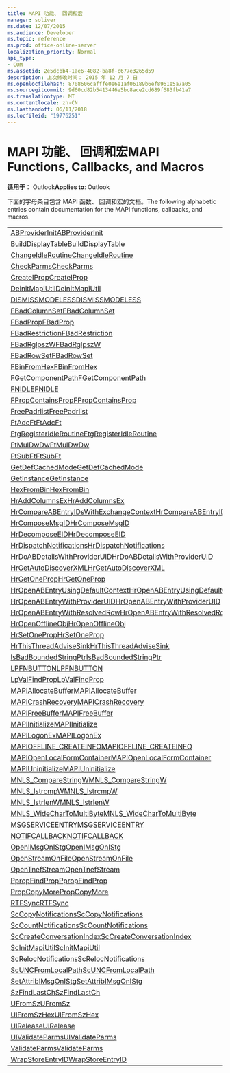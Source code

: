 ```yaml
---
title: MAPI 功能、 回调和宏
manager: soliver
ms.date: 12/07/2015
ms.audience: Developer
ms.topic: reference
ms.prod: office-online-server
localization_priority: Normal
api_type:
- COM
ms.assetid: 2e5dcbb4-1ae6-4082-ba8f-c677e3265d59
description: 上次修改时间： 2015 年 12 月 7 日
ms.openlocfilehash: 8708606cafffe0e6e1af06189b6ef8961e5a7a05
ms.sourcegitcommit: 9d60cd82b5413446e5bc8ace2cd689f683fb41a7
ms.translationtype: MT
ms.contentlocale: zh-CN
ms.lasthandoff: 06/11/2018
ms.locfileid: "19776251"
---
```

# <a name="mapi-functions-callbacks-and-macros"></a><span data-ttu-id="ec87e-103">MAPI 功能、 回调和宏</span><span class="sxs-lookup"><span data-stu-id="ec87e-103">MAPI Functions, Callbacks, and Macros</span></span>

 
  
<span data-ttu-id="ec87e-104">**适用于**： Outlook</span><span class="sxs-lookup"><span data-stu-id="ec87e-104">**Applies to**: Outlook</span></span> 
  
<span data-ttu-id="ec87e-105">下面的字母条目包含 MAPI 函数、 回调和宏的文档。</span><span class="sxs-lookup"><span data-stu-id="ec87e-105">The following alphabetic entries contain documentation for the MAPI functions, callbacks, and macros.</span></span> 
  
|||
|:-----|:-----|
|[<span data-ttu-id="ec87e-106">ABProviderInit</span><span class="sxs-lookup"><span data-stu-id="ec87e-106">ABProviderInit</span></span>](abproviderinit.md) <br/> |[<span data-ttu-id="ec87e-107">ACCELERATEABSDI</span><span class="sxs-lookup"><span data-stu-id="ec87e-107">ACCELERATEABSDI</span></span>](accelerateabsdi.md) <br/> |
|[<span data-ttu-id="ec87e-108">BuildDisplayTable</span><span class="sxs-lookup"><span data-stu-id="ec87e-108">BuildDisplayTable</span></span>](builddisplaytable.md) <br/> |[<span data-ttu-id="ec87e-109">CALLERRELEASE</span><span class="sxs-lookup"><span data-stu-id="ec87e-109">CALLERRELEASE</span></span>](callerrelease.md) <br/> |
|[<span data-ttu-id="ec87e-110">ChangeIdleRoutine</span><span class="sxs-lookup"><span data-stu-id="ec87e-110">ChangeIdleRoutine</span></span>](changeidleroutine.md) <br/> |[<span data-ttu-id="ec87e-111">CheckParameters</span><span class="sxs-lookup"><span data-stu-id="ec87e-111">CheckParameters</span></span>](checkparms.md) <br/> |
|[<span data-ttu-id="ec87e-112">CheckParms</span><span class="sxs-lookup"><span data-stu-id="ec87e-112">CheckParms</span></span>](checkparms.md) <br/> |[<span data-ttu-id="ec87e-113">CloseIMsgSession</span><span class="sxs-lookup"><span data-stu-id="ec87e-113">CloseIMsgSession</span></span>](closeimsgsession.md) <br/> |
|[<span data-ttu-id="ec87e-114">CreateIProp</span><span class="sxs-lookup"><span data-stu-id="ec87e-114">CreateIProp</span></span>](createiprop.md) <br/> |[<span data-ttu-id="ec87e-115">CreateTable</span><span class="sxs-lookup"><span data-stu-id="ec87e-115">CreateTable</span></span>](createtable.md) <br/> |
|[<span data-ttu-id="ec87e-116">DeinitMapiUtil</span><span class="sxs-lookup"><span data-stu-id="ec87e-116">DeinitMapiUtil</span></span>](deinitmapiutil.md) <br/> |[<span data-ttu-id="ec87e-117">DeregisterIdleRoutine</span><span class="sxs-lookup"><span data-stu-id="ec87e-117">DeregisterIdleRoutine</span></span>](deregisteridleroutine.md) <br/> |
|[<span data-ttu-id="ec87e-118">DISMISSMODELESS</span><span class="sxs-lookup"><span data-stu-id="ec87e-118">DISMISSMODELESS</span></span>](dismissmodeless.md) <br/> |[<span data-ttu-id="ec87e-119">EnableIdleRoutine</span><span class="sxs-lookup"><span data-stu-id="ec87e-119">EnableIdleRoutine</span></span>](enableidleroutine.md) <br/> |
|[<span data-ttu-id="ec87e-120">FBadColumnSet</span><span class="sxs-lookup"><span data-stu-id="ec87e-120">FBadColumnSet</span></span>](fbadcolumnset.md) <br/> |[<span data-ttu-id="ec87e-121">FBadEntryList</span><span class="sxs-lookup"><span data-stu-id="ec87e-121">FBadEntryList</span></span>](fbadentrylist.md) <br/> |
|[<span data-ttu-id="ec87e-122">FBadProp</span><span class="sxs-lookup"><span data-stu-id="ec87e-122">FBadProp</span></span>](fbadprop.md) <br/> |[<span data-ttu-id="ec87e-123">FBadPropTag</span><span class="sxs-lookup"><span data-stu-id="ec87e-123">FBadPropTag</span></span>](fbadproptag.md) <br/> |
|[<span data-ttu-id="ec87e-124">FBadRestriction</span><span class="sxs-lookup"><span data-stu-id="ec87e-124">FBadRestriction</span></span>](fbadrestriction.md) <br/> |[<span data-ttu-id="ec87e-125">FBadRglpNameID</span><span class="sxs-lookup"><span data-stu-id="ec87e-125">FBadRglpNameID</span></span>](fbadrglpnameid.md) <br/> |
|[<span data-ttu-id="ec87e-126">FBadRglpszW</span><span class="sxs-lookup"><span data-stu-id="ec87e-126">FBadRglpszW</span></span>](fbadrglpszw.md) <br/> |[<span data-ttu-id="ec87e-127">FBadRow</span><span class="sxs-lookup"><span data-stu-id="ec87e-127">FBadRow</span></span>](fbadrow.md) <br/> |
|[<span data-ttu-id="ec87e-128">FBadRowSet</span><span class="sxs-lookup"><span data-stu-id="ec87e-128">FBadRowSet</span></span>](fbadrowset.md) <br/> |[<span data-ttu-id="ec87e-129">FBadSortOrderSet</span><span class="sxs-lookup"><span data-stu-id="ec87e-129">FBadSortOrderSet</span></span>](fbadsortorderset.md) <br/> |
|[<span data-ttu-id="ec87e-130">FBinFromHex</span><span class="sxs-lookup"><span data-stu-id="ec87e-130">FBinFromHex</span></span>](fbinfromhex.md) <br/> |[<span data-ttu-id="ec87e-131">FEqualNames</span><span class="sxs-lookup"><span data-stu-id="ec87e-131">FEqualNames</span></span>](fequalnames.md) <br/> |
|[<span data-ttu-id="ec87e-132">FGetComponentPath</span><span class="sxs-lookup"><span data-stu-id="ec87e-132">FGetComponentPath</span></span>](fgetcomponentpath.md) <br/> |[<span data-ttu-id="ec87e-133">FixMAPI</span><span class="sxs-lookup"><span data-stu-id="ec87e-133">FixMAPI</span></span>](fixmapi.md) <br/> |
|[<span data-ttu-id="ec87e-134">FNIDLE</span><span class="sxs-lookup"><span data-stu-id="ec87e-134">FNIDLE</span></span>](fnidle.md) <br/> |[<span data-ttu-id="ec87e-135">FPropCompareProp</span><span class="sxs-lookup"><span data-stu-id="ec87e-135">FPropCompareProp</span></span>](fpropcompareprop.md) <br/> |
|[<span data-ttu-id="ec87e-136">FPropContainsProp</span><span class="sxs-lookup"><span data-stu-id="ec87e-136">FPropContainsProp</span></span>](fpropcontainsprop.md) <br/> |[<span data-ttu-id="ec87e-137">FPropExists</span><span class="sxs-lookup"><span data-stu-id="ec87e-137">FPropExists</span></span>](fpropexists.md) <br/> |
|[<span data-ttu-id="ec87e-138">FreePadrlist</span><span class="sxs-lookup"><span data-stu-id="ec87e-138">FreePadrlist</span></span>](freepadrlist.md) <br/> |[<span data-ttu-id="ec87e-139">FreeProws</span><span class="sxs-lookup"><span data-stu-id="ec87e-139">FreeProws</span></span>](freeprows.md) <br/> |
|[<span data-ttu-id="ec87e-140">FtAdcFt</span><span class="sxs-lookup"><span data-stu-id="ec87e-140">FtAdcFt</span></span>](ftadcft.md) <br/> |[<span data-ttu-id="ec87e-141">FtAddFt</span><span class="sxs-lookup"><span data-stu-id="ec87e-141">FtAddFt</span></span>](ftaddft.md) <br/> |
|[<span data-ttu-id="ec87e-142">FtgRegisterIdleRoutine</span><span class="sxs-lookup"><span data-stu-id="ec87e-142">FtgRegisterIdleRoutine</span></span>](ftgregisteridleroutine.md) <br/> |[<span data-ttu-id="ec87e-143">FtMulDw</span><span class="sxs-lookup"><span data-stu-id="ec87e-143">FtMulDw</span></span>](ftmuldw.md) <br/> |
|[<span data-ttu-id="ec87e-144">FtMulDwDw</span><span class="sxs-lookup"><span data-stu-id="ec87e-144">FtMulDwDw</span></span>](ftmuldwdw.md) <br/> |[<span data-ttu-id="ec87e-145">FtNegFt</span><span class="sxs-lookup"><span data-stu-id="ec87e-145">FtNegFt</span></span>](ftnegft.md) <br/> |
|[<span data-ttu-id="ec87e-146">FtSubFt</span><span class="sxs-lookup"><span data-stu-id="ec87e-146">FtSubFt</span></span>](ftsubft.md) <br/> |[<span data-ttu-id="ec87e-147">GetAttribIMsgOnIStg</span><span class="sxs-lookup"><span data-stu-id="ec87e-147">GetAttribIMsgOnIStg</span></span>](getattribimsgonistg.md) <br/> |
|[<span data-ttu-id="ec87e-148">GetDefCachedMode</span><span class="sxs-lookup"><span data-stu-id="ec87e-148">GetDefCachedMode</span></span>](getdefcachedmode.md) <br/> |[<span data-ttu-id="ec87e-149">GetDefCachedModeDownloadPubFoldFavs</span><span class="sxs-lookup"><span data-stu-id="ec87e-149">GetDefCachedModeDownloadPubFoldFavs</span></span>](getdefcachedmodedownloadpubfoldfavs.md) <br/> |
|[<span data-ttu-id="ec87e-150">GetInstance</span><span class="sxs-lookup"><span data-stu-id="ec87e-150">GetInstance</span></span>](getinstance.md) <br/> |[<span data-ttu-id="ec87e-151">GetTnefStreamCodepage</span><span class="sxs-lookup"><span data-stu-id="ec87e-151">GetTnefStreamCodepage</span></span>](gettnefstreamcodepage.md) <br/> |
|[<span data-ttu-id="ec87e-152">HexFromBin</span><span class="sxs-lookup"><span data-stu-id="ec87e-152">HexFromBin</span></span>](hexfrombin.md) <br/> |[<span data-ttu-id="ec87e-153">HrAddColumns</span><span class="sxs-lookup"><span data-stu-id="ec87e-153">HrAddColumns</span></span>](hraddcolumns.md) <br/> |
|[<span data-ttu-id="ec87e-154">HrAddColumnsEx</span><span class="sxs-lookup"><span data-stu-id="ec87e-154">HrAddColumnsEx</span></span>](hraddcolumnsex.md) <br/> |[<span data-ttu-id="ec87e-155">HrAllocAdviseSink</span><span class="sxs-lookup"><span data-stu-id="ec87e-155">HrAllocAdviseSink</span></span>](hrallocadvisesink.md) <br/> |
|[<span data-ttu-id="ec87e-156">HrCompareABEntryIDsWithExchangeContext</span><span class="sxs-lookup"><span data-stu-id="ec87e-156">HrCompareABEntryIDsWithExchangeContext</span></span>](hrcompareabentryidswithexchangecontext.md) <br/> |[<span data-ttu-id="ec87e-157">HrComposeEID</span><span class="sxs-lookup"><span data-stu-id="ec87e-157">HrComposeEID</span></span>](hrcomposeeid.md) <br/> |
|[<span data-ttu-id="ec87e-158">HrComposeMsgID</span><span class="sxs-lookup"><span data-stu-id="ec87e-158">HrComposeMsgID</span></span>](hrcomposemsgid.md) <br/> |[<span data-ttu-id="ec87e-159">HrCreateOfflineObj</span><span class="sxs-lookup"><span data-stu-id="ec87e-159">HrCreateOfflineObj</span></span>](hrcreateofflineobj.md) <br/> |
|[<span data-ttu-id="ec87e-160">HrDecomposeEID</span><span class="sxs-lookup"><span data-stu-id="ec87e-160">HrDecomposeEID</span></span>](hrdecomposeeid.md) <br/> |[<span data-ttu-id="ec87e-161">HrDecomposeMsgID</span><span class="sxs-lookup"><span data-stu-id="ec87e-161">HrDecomposeMsgID</span></span>](hrdecomposemsgid.md) <br/> |
|[<span data-ttu-id="ec87e-162">HrDispatchNotifications</span><span class="sxs-lookup"><span data-stu-id="ec87e-162">HrDispatchNotifications</span></span>](hrdispatchnotifications.md) <br/> |[<span data-ttu-id="ec87e-163">HrDoABDetailsWithExchangeContext</span><span class="sxs-lookup"><span data-stu-id="ec87e-163">HrDoABDetailsWithExchangeContext</span></span>](hrdoabdetailswithexchangecontext.md) <br/> |
|[<span data-ttu-id="ec87e-164">HrDoABDetailsWithProviderUID</span><span class="sxs-lookup"><span data-stu-id="ec87e-164">HrDoABDetailsWithProviderUID</span></span>](hrdoabdetailswithprovideruid.md) <br/> |[<span data-ttu-id="ec87e-165">HrEntryIDFromSz</span><span class="sxs-lookup"><span data-stu-id="ec87e-165">HrEntryIDFromSz</span></span>](hrentryidfromsz.md) <br/> |
|[<span data-ttu-id="ec87e-166">HrGetAutoDiscoverXML</span><span class="sxs-lookup"><span data-stu-id="ec87e-166">HrGetAutoDiscoverXML</span></span>](hrgetautodiscoverxml.md) <br/> |[<span data-ttu-id="ec87e-167">HrGetGALFromEmsmdbUID</span><span class="sxs-lookup"><span data-stu-id="ec87e-167">HrGetGALFromEmsmdbUID</span></span>](hrgetgalfromemsmdbuid.md) <br/> |
|[<span data-ttu-id="ec87e-168">HrGetOneProp</span><span class="sxs-lookup"><span data-stu-id="ec87e-168">HrGetOneProp</span></span>](hrgetoneprop.md) <br/> |[<span data-ttu-id="ec87e-169">HrIStorageFromStream</span><span class="sxs-lookup"><span data-stu-id="ec87e-169">HrIStorageFromStream</span></span>](hristoragefromstream.md) <br/> |
|[<span data-ttu-id="ec87e-170">HrOpenABEntryUsingDefaultContext</span><span class="sxs-lookup"><span data-stu-id="ec87e-170">HrOpenABEntryUsingDefaultContext</span></span>](hropenabentryusingdefaultcontext.md) <br/> |[<span data-ttu-id="ec87e-171">HrOpenABEntryWithExchangeContext</span><span class="sxs-lookup"><span data-stu-id="ec87e-171">HrOpenABEntryWithExchangeContext</span></span>](hropenabentrywithexchangecontext.md) <br/> |
|[<span data-ttu-id="ec87e-172">HrOpenABEntryWithProviderUID</span><span class="sxs-lookup"><span data-stu-id="ec87e-172">HrOpenABEntryWithProviderUID</span></span>](hropenabentrywithprovideruid.md) <br/> |[<span data-ttu-id="ec87e-173">HrOpenABEntryWithProviderUIDSupport</span><span class="sxs-lookup"><span data-stu-id="ec87e-173">HrOpenABEntryWithProviderUIDSupport</span></span>](hropenabentrywithprovideruidsupport.md) <br/> |
|[<span data-ttu-id="ec87e-174">HrOpenABEntryWithResolvedRow</span><span class="sxs-lookup"><span data-stu-id="ec87e-174">HrOpenABEntryWithResolvedRow</span></span>](hropenabentrywithresolvedrow.md) <br/> |[<span data-ttu-id="ec87e-175">HrOpenABEntryWithSupport</span><span class="sxs-lookup"><span data-stu-id="ec87e-175">HrOpenABEntryWithSupport</span></span>](hropenabentrywithsupport.md) <br/> |
|[<span data-ttu-id="ec87e-176">HrOpenOfflineObj</span><span class="sxs-lookup"><span data-stu-id="ec87e-176">HrOpenOfflineObj</span></span>](hropenofflineobj.md) <br/> |[<span data-ttu-id="ec87e-177">HrQueryAllRows</span><span class="sxs-lookup"><span data-stu-id="ec87e-177">HrQueryAllRows</span></span>](hrqueryallrows.md) <br/> |
|[<span data-ttu-id="ec87e-178">HrSetOneProp</span><span class="sxs-lookup"><span data-stu-id="ec87e-178">HrSetOneProp</span></span>](hrsetoneprop.md) <br/> |[<span data-ttu-id="ec87e-179">HrSzFromEntryID</span><span class="sxs-lookup"><span data-stu-id="ec87e-179">HrSzFromEntryID</span></span>](hrszfromentryid.md) <br/> |
|[<span data-ttu-id="ec87e-180">HrThisThreadAdviseSink</span><span class="sxs-lookup"><span data-stu-id="ec87e-180">HrThisThreadAdviseSink</span></span>](hrthisthreadadvisesink.md) <br/> |[<span data-ttu-id="ec87e-181">HrValidateIPMSubtree</span><span class="sxs-lookup"><span data-stu-id="ec87e-181">HrValidateIPMSubtree</span></span>](hrvalidateipmsubtree.md) <br/> |
|[<span data-ttu-id="ec87e-182">IsBadBoundedStringPtr</span><span class="sxs-lookup"><span data-stu-id="ec87e-182">IsBadBoundedStringPtr</span></span>](isbadboundedstringptr.md) <br/> |[<span data-ttu-id="ec87e-183">LAUNCHWIZARDENTRY</span><span class="sxs-lookup"><span data-stu-id="ec87e-183">LAUNCHWIZARDENTRY</span></span>](launchwizardentry.md) <br/> |
|[<span data-ttu-id="ec87e-184">LPFNBUTTON</span><span class="sxs-lookup"><span data-stu-id="ec87e-184">LPFNBUTTON</span></span>](lpfnbutton.md) <br/> |[<span data-ttu-id="ec87e-185">LPropCompareProp</span><span class="sxs-lookup"><span data-stu-id="ec87e-185">LPropCompareProp</span></span>](lpropcompareprop.md) <br/> |
|[<span data-ttu-id="ec87e-186">LpValFindProp</span><span class="sxs-lookup"><span data-stu-id="ec87e-186">LpValFindProp</span></span>](lpvalfindprop.md) <br/> |[<span data-ttu-id="ec87e-187">MAPIAdminProfiles</span><span class="sxs-lookup"><span data-stu-id="ec87e-187">MAPIAdminProfiles</span></span>](mapiadminprofiles.md) <br/> |
|[<span data-ttu-id="ec87e-188">MAPIAllocateBuffer</span><span class="sxs-lookup"><span data-stu-id="ec87e-188">MAPIAllocateBuffer</span></span>](mapiallocatebuffer.md) <br/> |[<span data-ttu-id="ec87e-189">MAPIAllocateMore</span><span class="sxs-lookup"><span data-stu-id="ec87e-189">MAPIAllocateMore</span></span>](mapiallocatemore.md) <br/> |
|[<span data-ttu-id="ec87e-190">MAPICrashRecovery</span><span class="sxs-lookup"><span data-stu-id="ec87e-190">MAPICrashRecovery</span></span>](mapicrashrecovery.md) <br/> |[<span data-ttu-id="ec87e-191">MAPIDeInitIdle</span><span class="sxs-lookup"><span data-stu-id="ec87e-191">MAPIDeInitIdle</span></span>](mapideinitidle.md) <br/> |
|[<span data-ttu-id="ec87e-192">MAPIFreeBuffer</span><span class="sxs-lookup"><span data-stu-id="ec87e-192">MAPIFreeBuffer</span></span>](mapifreebuffer.md) <br/> |[<span data-ttu-id="ec87e-193">MAPIGetDefaultMalloc</span><span class="sxs-lookup"><span data-stu-id="ec87e-193">MAPIGetDefaultMalloc</span></span>](mapigetdefaultmalloc.md) <br/> |
|[<span data-ttu-id="ec87e-194">MAPIInitialize</span><span class="sxs-lookup"><span data-stu-id="ec87e-194">MAPIInitialize</span></span>](mapiinitialize.md) <br/> |[<span data-ttu-id="ec87e-195">MAPIInitIdle</span><span class="sxs-lookup"><span data-stu-id="ec87e-195">MAPIInitIdle</span></span>](mapiinitidle.md) <br/> |
|[<span data-ttu-id="ec87e-196">MAPILogonEx</span><span class="sxs-lookup"><span data-stu-id="ec87e-196">MAPILogonEx</span></span>](mapilogonex.md) <br/> |[<span data-ttu-id="ec87e-197">MAPIOFFLINE_AGGREGATEINFO</span><span class="sxs-lookup"><span data-stu-id="ec87e-197">MAPIOFFLINE_AGGREGATEINFO</span></span>](mapioffline_aggregateinfo.md) <br/> |
|[<span data-ttu-id="ec87e-198">MAPIOFFLINE_CREATEINFO</span><span class="sxs-lookup"><span data-stu-id="ec87e-198">MAPIOFFLINE_CREATEINFO</span></span>](mapioffline_createinfo.md) <br/> |[<span data-ttu-id="ec87e-199">MAPIOpenFormMgr</span><span class="sxs-lookup"><span data-stu-id="ec87e-199">MAPIOpenFormMgr</span></span>](mapiopenformmgr.md) <br/> |
|[<span data-ttu-id="ec87e-200">MAPIOpenLocalFormContainer</span><span class="sxs-lookup"><span data-stu-id="ec87e-200">MAPIOpenLocalFormContainer</span></span>](mapiopenlocalformcontainer.md) <br/> |[<span data-ttu-id="ec87e-201">MAPIReallocateBuffer</span><span class="sxs-lookup"><span data-stu-id="ec87e-201">MAPIReallocateBuffer</span></span>](mapireallocatebuffer.md) <br/> |
|[<span data-ttu-id="ec87e-202">MAPIUninitialize</span><span class="sxs-lookup"><span data-stu-id="ec87e-202">MAPIUninitialize</span></span>](mapiuninitialize.md) <br/> |[<span data-ttu-id="ec87e-203">MapStorageSCode</span><span class="sxs-lookup"><span data-stu-id="ec87e-203">MapStorageSCode</span></span>](mapstoragescode.md) <br/> |
|[<span data-ttu-id="ec87e-204">MNLS_CompareStringW</span><span class="sxs-lookup"><span data-stu-id="ec87e-204">MNLS_CompareStringW</span></span>](mnls_comparestringw.md) <br/> |[<span data-ttu-id="ec87e-205">MNLS_IsBadStringPtrW</span><span class="sxs-lookup"><span data-stu-id="ec87e-205">MNLS_IsBadStringPtrW</span></span>](mnls_isbadstringptrw.md) <br/> |
|[<span data-ttu-id="ec87e-206">MNLS_lstrcmpW</span><span class="sxs-lookup"><span data-stu-id="ec87e-206">MNLS_lstrcmpW</span></span>](mnls_lstrcmpw.md) <br/> |[<span data-ttu-id="ec87e-207">MNLS_lstrcpyW</span><span class="sxs-lookup"><span data-stu-id="ec87e-207">MNLS_lstrcpyW</span></span>](mnls_lstrcpyw.md) <br/> |
|[<span data-ttu-id="ec87e-208">MNLS_lstrlenW</span><span class="sxs-lookup"><span data-stu-id="ec87e-208">MNLS_lstrlenW</span></span>](mnls_lstrlenw.md) <br/> |[<span data-ttu-id="ec87e-209">MNLS_MultiByteToWideChar</span><span class="sxs-lookup"><span data-stu-id="ec87e-209">MNLS_MultiByteToWideChar</span></span>](mnls_multibytetowidechar.md) <br/> |
|[<span data-ttu-id="ec87e-210">MNLS_WideCharToMultiByte</span><span class="sxs-lookup"><span data-stu-id="ec87e-210">MNLS_WideCharToMultiByte</span></span>](mnls_widechartomultibyte.md) <br/> |[<span data-ttu-id="ec87e-211">MSGCALLRELEASE</span><span class="sxs-lookup"><span data-stu-id="ec87e-211">MSGCALLRELEASE</span></span>](msgcallrelease.md) <br/> |
|[<span data-ttu-id="ec87e-212">MSGSERVICEENTRY</span><span class="sxs-lookup"><span data-stu-id="ec87e-212">MSGSERVICEENTRY</span></span>](msgserviceentry.md) <br/> |[<span data-ttu-id="ec87e-213">MSProviderInit</span><span class="sxs-lookup"><span data-stu-id="ec87e-213">MSProviderInit</span></span>](msproviderinit.md) <br/> |
|[<span data-ttu-id="ec87e-214">NOTIFCALLBACK</span><span class="sxs-lookup"><span data-stu-id="ec87e-214">NOTIFCALLBACK</span></span>](notifcallback.md) <br/> |[<span data-ttu-id="ec87e-215">NSTServiceEntry</span><span class="sxs-lookup"><span data-stu-id="ec87e-215">NSTServiceEntry</span></span>](nstserviceentry.md) <br/> |
|[<span data-ttu-id="ec87e-216">OpenIMsgOnIStg</span><span class="sxs-lookup"><span data-stu-id="ec87e-216">OpenIMsgOnIStg</span></span>](openimsgonistg.md) <br/> |[<span data-ttu-id="ec87e-217">OpenIMsgSession</span><span class="sxs-lookup"><span data-stu-id="ec87e-217">OpenIMsgSession</span></span>](openimsgsession.md) <br/> |
|[<span data-ttu-id="ec87e-218">OpenStreamOnFile</span><span class="sxs-lookup"><span data-stu-id="ec87e-218">OpenStreamOnFile</span></span>](openstreamonfile.md) <br/> |[<span data-ttu-id="ec87e-219">OpenStreamOnFileW</span><span class="sxs-lookup"><span data-stu-id="ec87e-219">OpenStreamOnFileW</span></span>](openstreamonfilew.md) <br/> |
|[<span data-ttu-id="ec87e-220">OpenTnefStream</span><span class="sxs-lookup"><span data-stu-id="ec87e-220">OpenTnefStream</span></span>](opentnefstream.md) <br/> |[<span data-ttu-id="ec87e-221">OpenTnefStreamEx</span><span class="sxs-lookup"><span data-stu-id="ec87e-221">OpenTnefStreamEx</span></span>](opentnefstreamex.md) <br/> |
|[<span data-ttu-id="ec87e-222">PpropFindProp</span><span class="sxs-lookup"><span data-stu-id="ec87e-222">PpropFindProp</span></span>](ppropfindprop.md) <br/> |[<span data-ttu-id="ec87e-223">PreprocessMessage</span><span class="sxs-lookup"><span data-stu-id="ec87e-223">PreprocessMessage</span></span>](preprocessmessage.md) <br/> |
|[<span data-ttu-id="ec87e-224">PropCopyMore</span><span class="sxs-lookup"><span data-stu-id="ec87e-224">PropCopyMore</span></span>](propcopymore.md) <br/> |[<span data-ttu-id="ec87e-225">RemovePreprocessInfo</span><span class="sxs-lookup"><span data-stu-id="ec87e-225">RemovePreprocessInfo</span></span>](removepreprocessinfo.md) <br/> |
|[<span data-ttu-id="ec87e-226">RTFSync</span><span class="sxs-lookup"><span data-stu-id="ec87e-226">RTFSync</span></span>](rtfsync.md) <br/> |[<span data-ttu-id="ec87e-227">ScBinFromHexBounded</span><span class="sxs-lookup"><span data-stu-id="ec87e-227">ScBinFromHexBounded</span></span>](scbinfromhexbounded.md) <br/> |
|[<span data-ttu-id="ec87e-228">ScCopyNotifications</span><span class="sxs-lookup"><span data-stu-id="ec87e-228">ScCopyNotifications</span></span>](sccopynotifications.md) <br/> |[<span data-ttu-id="ec87e-229">ScCopyProps</span><span class="sxs-lookup"><span data-stu-id="ec87e-229">ScCopyProps</span></span>](sccopyprops.md) <br/> |
|[<span data-ttu-id="ec87e-230">ScCountNotifications</span><span class="sxs-lookup"><span data-stu-id="ec87e-230">ScCountNotifications</span></span>](sccountnotifications.md) <br/> |[<span data-ttu-id="ec87e-231">ScCountProps</span><span class="sxs-lookup"><span data-stu-id="ec87e-231">ScCountProps</span></span>](sccountprops.md) <br/> |
|[<span data-ttu-id="ec87e-232">ScCreateConversationIndex</span><span class="sxs-lookup"><span data-stu-id="ec87e-232">ScCreateConversationIndex</span></span>](sccreateconversationindex.md) <br/> |[<span data-ttu-id="ec87e-233">ScDupPropset</span><span class="sxs-lookup"><span data-stu-id="ec87e-233">ScDupPropset</span></span>](scduppropset.md) <br/> |
|[<span data-ttu-id="ec87e-234">ScInitMapiUtil</span><span class="sxs-lookup"><span data-stu-id="ec87e-234">ScInitMapiUtil</span></span>](scinitmapiutil.md) <br/> |[<span data-ttu-id="ec87e-235">ScLocalPathFromUNC</span><span class="sxs-lookup"><span data-stu-id="ec87e-235">ScLocalPathFromUNC</span></span>](sclocalpathfromunc.md) <br/> |
|[<span data-ttu-id="ec87e-236">ScRelocNotifications</span><span class="sxs-lookup"><span data-stu-id="ec87e-236">ScRelocNotifications</span></span>](screlocnotifications.md) <br/> |[<span data-ttu-id="ec87e-237">ScRelocProps</span><span class="sxs-lookup"><span data-stu-id="ec87e-237">ScRelocProps</span></span>](screlocprops.md) <br/> |
|[<span data-ttu-id="ec87e-238">ScUNCFromLocalPath</span><span class="sxs-lookup"><span data-stu-id="ec87e-238">ScUNCFromLocalPath</span></span>](scuncfromlocalpath.md) <br/> |[<span data-ttu-id="ec87e-239">SERVICEWIZARDDLGPROC</span><span class="sxs-lookup"><span data-stu-id="ec87e-239">SERVICEWIZARDDLGPROC</span></span>](servicewizarddlgproc.md) <br/> |
|[<span data-ttu-id="ec87e-240">SetAttribIMsgOnIStg</span><span class="sxs-lookup"><span data-stu-id="ec87e-240">SetAttribIMsgOnIStg</span></span>](setattribimsgonistg.md) <br/> |[<span data-ttu-id="ec87e-241">SzFindCh</span><span class="sxs-lookup"><span data-stu-id="ec87e-241">SzFindCh</span></span>](szfindch.md) <br/> |
|[<span data-ttu-id="ec87e-242">SzFindLastCh</span><span class="sxs-lookup"><span data-stu-id="ec87e-242">SzFindLastCh</span></span>](szfindlastch.md) <br/> |[<span data-ttu-id="ec87e-243">SzFindSz</span><span class="sxs-lookup"><span data-stu-id="ec87e-243">SzFindSz</span></span>](szfindsz.md) <br/> |
|[<span data-ttu-id="ec87e-244">UFromSz</span><span class="sxs-lookup"><span data-stu-id="ec87e-244">UFromSz</span></span>](ufromsz.md) <br/> |[<span data-ttu-id="ec87e-245">UlAddRef</span><span class="sxs-lookup"><span data-stu-id="ec87e-245">UlAddRef</span></span>](uladdref.md) <br/> |
|[<span data-ttu-id="ec87e-246">UlFromSzHex</span><span class="sxs-lookup"><span data-stu-id="ec87e-246">UlFromSzHex</span></span>](ulfromszhex.md) <br/> |[<span data-ttu-id="ec87e-247">UlPropSize</span><span class="sxs-lookup"><span data-stu-id="ec87e-247">UlPropSize</span></span>](ulpropsize.md) <br/> |
|[<span data-ttu-id="ec87e-248">UlRelease</span><span class="sxs-lookup"><span data-stu-id="ec87e-248">UlRelease</span></span>](ulrelease.md) <br/> |[<span data-ttu-id="ec87e-249">UlValidateParameters</span><span class="sxs-lookup"><span data-stu-id="ec87e-249">UlValidateParameters</span></span>](ulvalidateparameters.md) <br/> |
|[<span data-ttu-id="ec87e-250">UlValidateParms</span><span class="sxs-lookup"><span data-stu-id="ec87e-250">UlValidateParms</span></span>](ulvalidateparms.md) <br/> |[<span data-ttu-id="ec87e-251">ValidateParameters</span><span class="sxs-lookup"><span data-stu-id="ec87e-251">ValidateParameters</span></span>](validateparameters.md) <br/> |
|[<span data-ttu-id="ec87e-252">ValidateParms</span><span class="sxs-lookup"><span data-stu-id="ec87e-252">ValidateParms</span></span>](validateparms.md) <br/> |[<span data-ttu-id="ec87e-253">WIZARDENTRY</span><span class="sxs-lookup"><span data-stu-id="ec87e-253">WIZARDENTRY</span></span>](wizardentry.md) <br/> |
|[<span data-ttu-id="ec87e-254">WrapStoreEntryID</span><span class="sxs-lookup"><span data-stu-id="ec87e-254">WrapStoreEntryID</span></span>](wrapstoreentryid.md) <br/> |[<span data-ttu-id="ec87e-255">XPProviderInit</span><span class="sxs-lookup"><span data-stu-id="ec87e-255">XPProviderInit</span></span>](xpproviderinit.md) <br/> |
   

